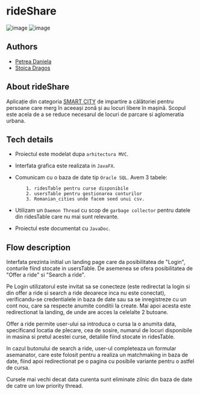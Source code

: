 # rideShare

![image](https://img.shields.io/badge/Java-ED8B00?style=for-the-badge&logo=java&logoColor=white)
![image](https://img.shields.io/badge/PLSQL-F80000?style=for-the-badge&logo=oracle&logoColor=black)

## Authors
- [Petrea Daniela](https://github.com/Daniela-Petrea)
- [Stoica Dragos](https://github.com/StoicaDragos2001)

## About rideShare

  Aplicație din categoria [SMART CITY](https://iasismartcity.ro/) de impartire a călătoriei pentru persoane care merg în aceeași zonă și au locuri libere în mașină. Scopul este acela de a se reduce necesarul de locuri de parcare si aglomeratia urbana. 

## Tech details

  - Proiectul este modelat dupa ```arhitectura MVC```.
  - Interfata grafica este realizata in ```JavaFX```.
  - Comunicam cu o baza de date tip ```Oracle SQL```. Avem 3 tabele: 
 
            1. ridesTable pentru curse disponibile 
            2. usersTable pentru gestionarea conturilor 
            3. Romanian_cities unde facem seed unui csv.
  - Utilizam un ```Daemon Thread``` cu scop de ```garbage collector``` pentru datele din ridesTable care nu mai sunt relevante.
  - Proiectul este documentat cu ```JavaDoc```.

## Flow description
  
  Interfata prezinta initial un landing page care da posibilitatea de "Login", conturile fiind stocate in usersTable. De asemenea se ofera posibilitatea de "Offer a ride" si "Search a ride". 
  
  Pe Login utilizatorul este invitat sa se conecteze (este redirectat la login si din offer a ride si search a ride deoarece inca nu este conectat), verificandu-se credentialele in baza de date sau sa se inregistreze cu un cont nou, care sa respecte anumite conditii la create. Mai apoi acesta este redirectionat la landing, de unde are acces la celelalte 2 butoane. 
  
  Offer a ride permite user-ului sa introduca o cursa la o anumita data, specificand locatia de plecare, cea de sosire, numarul de locuri disponibile in masina si pretul acestei curse, detaliile fiind stocate in ridesTable. 
  
  In cazul butonului de search a ride, user-ul completeaza un formular asemanator, care este folosit pentru a realiza un matchmaking in baza de date, fiind apoi redirectionat pe o pagina cu posibile variante pentru o astfel de cursa. 
  
  Cursele mai vechi decat data curenta sunt eliminate zilnic din baza de date de catre un low priority thread. 

